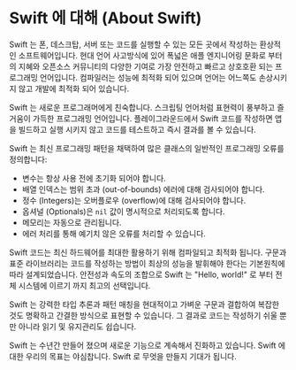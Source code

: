 # Swift 에 대해 \(About Swift\)

<!--
Swift is a fantastic way to write software, whether it’s for phones, desktops, servers, or anything else that runs code. It’s a safe, fast, and interactive programming language that combines the best in modern language thinking with wisdom from the wider Apple engineering culture and the diverse contributions from its open-source community. The compiler is optimized for performance and the language is optimized for development, without compromising on either.

Swift is friendly to new programmers. It’s an industrial-quality programming language that’s as expressive and enjoyable as a scripting language. Writing Swift code in a playground lets you experiment with code and see the results immediately, without the overhead of building and running an app.

Swift defines away large classes of common programming errors by adopting modern programming patterns:

Variables are always initialized before use.
Array indices are checked for out-of-bounds errors.
Integers are checked for overflow.
Optionals ensure that nil values are handled explicitly.
Memory is managed automatically.
Error handling allows controlled recovery from unexpected failures.
Swift code is compiled and optimized to get the most out of modern hardware. The syntax and standard library have been designed based on the guiding principle that the obvious way to write your code should also perform the best. Its combination of safety and speed make Swift an excellent choice for everything from “Hello, world!” to an entire operating system.

Swift combines powerful type inference and pattern matching with a modern, lightweight syntax, allowing complex ideas to be expressed in a clear and concise manner. As a result, code is not just easier to write, but easier to read and maintain as well.

Swift has been years in the making, and it continues to evolve with new features and capabilities. Our goals for Swift are ambitious. We can’t wait to see what you create with it.
-->

Swift 는 폰, 데스크탑, 서버 또는 코드를 실행할 수 있는 모든 곳에서 작성하는 환상적인 소프트웨어입니다. 현대 언어 사고방식에 있어 폭넓은 애플 엔지니어링 문화로 부터의 지혜와 오픈소스 커뮤니티의 다양한 기여로 가장 안전하고 빠르고 상호호환 되는 프로그래밍 언어입니다. 컴파일러는 성능에 최적화 되어 있으며 언어는 어느쪽도 손상시키지 않고 개발에 최적화 되어 있습니다.

Swift 는 새로운 프로그래머에게 친숙합니다. 스크립팅 언어처럼 표현력이 풍부하고 즐거움이 가득한 프로그래밍 언어입니다. 플레이그라운드에서 Swift 코드를 작성하면 앱을 빌드하고 실행 시키지 않고 코드를 테스트하고 즉시 결과를 볼 수 있습니다.

Swift 는 최신 프로그래밍 패턴을 채택하여 많은 클래스의 일반적인 프로그래밍 오류를 정의합니다:

* 변수는 항상 사용 전에 초기화 되어야 합니다.
* 배열 인덱스는 범위 초과 \(out-of-bounds\) 에러에 대해 검사되어야 합니다.
* 정수 \(Integers\)는 오버플로우 \(overflow\)에 대해 검사되어야 합니다.
* 옵셔널 \(Optionals\)은 `nil` 값이 명시적으로 처리되도록 합니다.
* 메모리는 자동으로 관리됩니다.
* 에러 처리를 통해 예기치 않은 오류를 처리할 수 있습니다.

Swift 코드는 최신 하드웨어를 최대한 활용하기 위해 컴파일되고 최적화 됩니다. 구문과 표준 라이브러리는 코드를 작성하는 방법이 최상의 성능을 발휘해야 한다는 기본원칙에 따라 설계되었습니다. 안전성과 속도의 조합으로 Swift 는 "Hello, world!" 로 부터 전체 시스템에 이르기 까지 최고의 선택입니다.

Swift 는 강력한 타입 추론과 패턴 매칭을 현대적이고 가벼운 구문과 결합하여 복잡한 것도 명확하고 간결한 방식으로 표현할 수 있습니다. 그 결과로 코드는 작성하기 쉬울 뿐만 아니라 읽기 및 유지관리도 쉽습니다.

Swift 는 수년간 만들어 졌으며 새로운 기능으로 계속해서 진화하고 있습니다. Swift 에 대한 우리의 목표는 야심찹니다. Swift 로 무엇을 만들지 기대가 됩니다.

